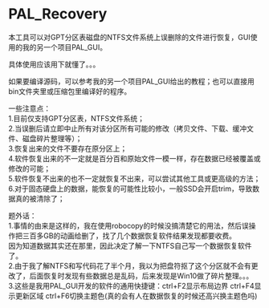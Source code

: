 # PAL_Recovery

本工具可以对GPT分区表磁盘的NTFS文件系统上误删除的文件进行恢复，GUI使用的我的另一个项目PAL_GUI。

具体使用应该用下就懂了。。。

如果要编译源码，可以参考我的另一个项目PAL_GUI给出的教程；也可以直接用bin文件夹里或压缩包里编译好的程序。

一些注意点：\
1.目前仅支持GPT分区表，NTFS文件系统；\
2.当误删后请立即中止所有对该分区所有可能的修改（拷贝文件、下载、缓冲文件、磁盘碎片整理等）；\
3.恢复出来的文件不要存在原分区上；\
4.软件恢复出来的不一定就是百分百和原始文件一模一样，存在数据已经被覆盖或修改的可能；\
5.软件恢复不出来的也不一定就恢复不出来，可以尝试其他工具或更高级的方法；\
6.对于固态硬盘上的数据，能恢复的可能性比较小，一般SSD会开启trim，导致数据真的被清除了；

题外话：\
1.事情的由来是这样的，我在使用robocopy的时候没搞清楚它的用法，然后误操作把三百多GB的动画给删了，找了几个数据恢复软件结果发现都要收费。\
因为知道数据其实还在那里，因此决定了解一下NTFS自己写一个数据恢复软件了。\
2.由于我了解NTFS和写代码花了半个月，我以为把盘符抠了这个分区就不会有更改了，后面恢复时发现有些数据总是乱码，后来发现是Win10做了碎片整理。。。\
3.这些是我用PAL_GUI开发的软件的通用快捷键：ctrl+F2显示布局边界 ctrl+F4显示更新区域 ctrl+F6切换主题色(真的会有人在数据恢复的时候还高兴换主题色吗)
